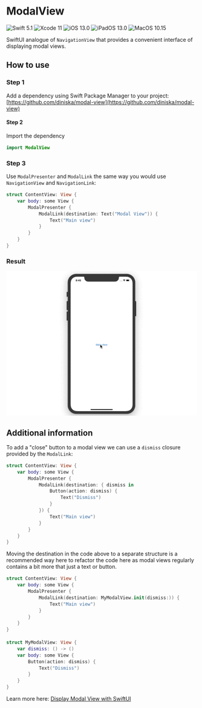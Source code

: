 # ModalView

![Swift 5.1](https://img.shields.io/badge/Swift-5.1-FA5B2C) ![Xcode 11](https://img.shields.io/badge/Xcode-11-44B3F6) ![iOS 13.0](https://img.shields.io/badge/iOS-13.0-178DF6) ![iPadOS 13.0](https://img.shields.io/badge/iPadOS-13.0-178DF6) ![MacOS 10.15](https://img.shields.io/badge/MacOS-10.15-178DF6)

SwiftUI analogue of `NavigationView` that provides a convenient interface of displaying modal views.

## How to use
### Step 1
Add a dependency using Swift Package Manager to your project: [https://github.com/diniska/modal-view](https://github.com/diniska/modal-view)

#### Step 2
Import the dependency

```swift
import ModalView
```

### Step 3
Use `ModalPresenter` and `ModalLink` the same way you would use `NavigationView` and `NavigationLink`:

```swift
struct ContentView: View {
    var body: some View {
        ModalPresenter {
            ModalLink(destination: Text("Modal View")) {
                Text("Main view")
            }
        }
    }
}
```

### Result
![Presenting modal view with SwiftUI](./Docs/Resources/displaying-modal-view.gif)


## Additional information
To add a "close" button to a modal view we can use a `dismiss` closure provided by the `ModalLink`:

```swift
struct ContentView: View {
    var body: some View {
        ModalPresenter {
            ModalLink(destination: { dismiss in
                Button(action: dismiss) {
                    Text("Dismiss")
                }
            }) {
                Text("Main view")
            }
        }
    }
}
```

Moving the destination in the code above to a separate structure is a recommended way here to refactor the code here as modal views regularly contains a bit more that just a text or button.

```swift
struct ContentView: View {
    var body: some View {
        ModalPresenter {
            ModalLink(destination: MyModalView.init(dismiss:)) {
                Text("Main view")
            }
        }
    }
}

struct MyModalView: View {
    var dismiss: () -> ()
    var body: some View {
        Button(action: dismiss) {
            Text("Dismiss")
        }
    }
}
```


Learn more here: [Display Modal View with SwiftUI](https://medium.com/@diniska/modal-view-in-swiftui-3f9faf910249)

